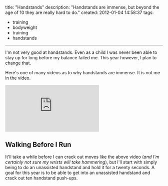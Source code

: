 title: "Handstands"
description: "Handstands are immense, but beyond the age of 10 they are really hard to do."
created: 2012-01-04 14:58:37
tags:
  - training
  - bodyweight
  - training
  - handstands
---

I'm not very good at handstands. Even as a child I was never been able to stay up for long before my balance failed me. This year however, I plan to change that.

Here's one of many videos as to why handstands are immense. It is not me in the video.

<iframe src="http://www.youtube.com/embed/ilgnvfuxiTg" frameborder="0" allowfullscreen></iframe>

## Walking Before I Run

It'll take a while before I can crack out moves like the above video (_and I'm certainly not sure my wrists will take hammering_), but I'll start with simply being to do an unassisted handstand and hold it for a twenty seconds. A goal for this year is to be able to get into an unassisted handstand and crack out ten handstand push-ups.